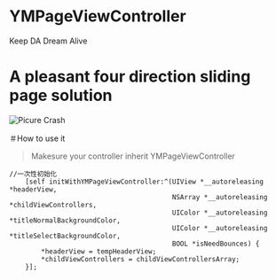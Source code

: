 # YMPageViewController
Keep DA Dream Alive
# A pleasant four direction sliding page solution
![Picure Crash](https://github.com/MustangYM/YMPageViewController/blob/master/YMPageViewController/YMPageVC/2017-12-27%2015_56_14.gif)

＃How to use it

> Makesure your controller inherit YMPageViewController    
```
//一次性初始化
    [self initWithYMPageViewController:^(UIView *__autoreleasing *headerView,
                                         NSArray *__autoreleasing *childViewControllers,
                                         UIColor *__autoreleasing *titleNormalBackgroundColor,
                                         UIColor *__autoreleasing *titleSelectBackgroundColor,
                                         BOOL *isNeedBounces) {
        *headerView = tempHeaderView;
        *childViewControllers = childViewControllersArray;
    }];
   
```
